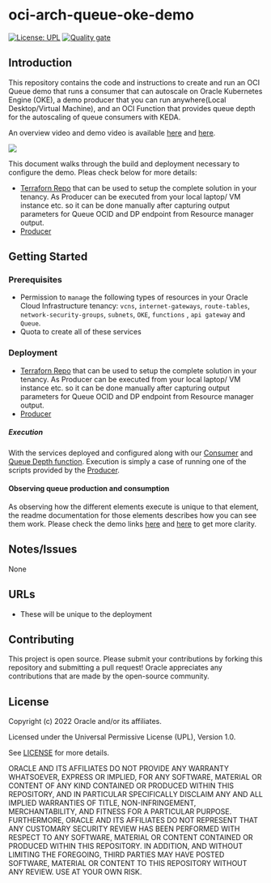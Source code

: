# oci-arch-queue-oke-demo

[![License: UPL](https://img.shields.io/badge/license-UPL-green)](https://img.shields.io/badge/license-UPL-green) [![Quality gate](https://sonarcloud.io/api/project_badges/quality_gate?project=oracle-devrel_oci-arch-queue-oke-demo)](https://sonarcloud.io/dashboard?id=oracle-devrel_oci-arch-queue-oke-demo)

## Introduction
This repository contains the code and instructions to create and run an OCI Queue demo that runs a consumer that can autoscale on Oracle Kubernetes Engine (OKE), a demo producer that you can run anywhere(Local Desktop/Virtual Machine), and an OCI Function that provides queue depth for the autoscaling of queue consumers with KEDA.

An overview video and demo video is available [here](https://youtu.be/4RMA_EMjyfo) and [here](https://www.youtube.com/watch?v=wC3h9LmKgGY).

![](images/demo-architecture.png)

This document walks through the build and deployment necessary to configure the demo. Pleas check below for more details:

- <a href="https://github.com/oracle-devrel/terraform-oci-arch-queue">Terraforn Repo</a> that can be used to setup the complete solution in your tenancy. As Producer can be executed from your local laptop/ VM instance etc. so it can be done manually after capturing output parameters for Queue OCID and DP endpoint from Resource manager output.
- [Producer](./local-producer/readme.md)


## Getting Started


### Prerequisites

- Permission to `manage` the following types of resources in your Oracle Cloud Infrastructure tenancy: `vcns`, `internet-gateways`, `route-tables`, `network-security-groups`, `subnets`, `OKE`, `functions` , `api gateway` and `Queue`.
- Quota to create all of these services  


### Deployment

- <a href="https://github.com/oracle-devrel/terraform-oci-arch-queue">Terraforn Repo</a> that can be used to setup the complete solution in your tenancy. As Producer can be executed from your local laptop/ VM instance etc. so it can be done manually after capturing output parameters for Queue OCID and DP endpoint from Resource manager output.
- [Producer](./local-producer/readme.md)

##### Execution

With the services deployed and configured along with our [Consumer](./oke-consumer/readme.md) and [Queue Depth function](./queue-length-function/readme.md). Execution is simply a case of running one of the scripts provided by the [Producer](./local-producer/readme.md).

#### Observing queue production and consumption

As observing how the different elements execute is unique to that element, the readme documentation for those elements describes how you can see them work. Please check the demo links [here](https://youtu.be/4RMA_EMjyfo) and [here](https://www.youtube.com/watch?v=wC3h9LmKgGY) to get more clarity.

## Notes/Issues

None

## URLs
* These will be unique to the deployment

## Contributing
This project is open source.  Please submit your contributions by forking this repository and submitting a pull request!  Oracle appreciates any contributions that are made by the open-source community.

## License
Copyright (c) 2022 Oracle and/or its affiliates.

Licensed under the Universal Permissive License (UPL), Version 1.0.

See [LICENSE](LICENSE) for more details.

ORACLE AND ITS AFFILIATES DO NOT PROVIDE ANY WARRANTY WHATSOEVER, EXPRESS OR IMPLIED, FOR ANY SOFTWARE, MATERIAL OR CONTENT OF ANY KIND CONTAINED OR PRODUCED WITHIN THIS REPOSITORY, AND IN PARTICULAR SPECIFICALLY DISCLAIM ANY AND ALL IMPLIED WARRANTIES OF TITLE, NON-INFRINGEMENT, MERCHANTABILITY, AND FITNESS FOR A PARTICULAR PURPOSE.  FURTHERMORE, ORACLE AND ITS AFFILIATES DO NOT REPRESENT THAT ANY CUSTOMARY SECURITY REVIEW HAS BEEN PERFORMED WITH RESPECT TO ANY SOFTWARE, MATERIAL OR CONTENT CONTAINED OR PRODUCED WITHIN THIS REPOSITORY. IN ADDITION, AND WITHOUT LIMITING THE FOREGOING, THIRD PARTIES MAY HAVE POSTED SOFTWARE, MATERIAL OR CONTENT TO THIS REPOSITORY WITHOUT ANY REVIEW. USE AT YOUR OWN RISK. 
